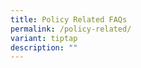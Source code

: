 ```yaml
---
title: Policy Related FAQs
permalink: /policy-related/
variant: tiptap
description: ""
---
```

<p></p>
